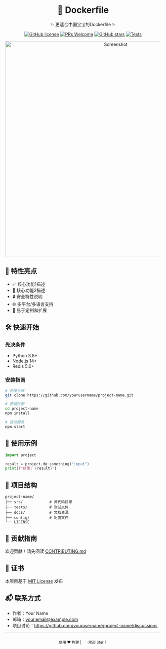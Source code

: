 <h1 align="center">🚀 Dockerfile </h1>

<p align="center">✨ 更适合中国宝宝的Dockerfile ✨</p>

<div align="center">

[![GitHub license](https://img.shields.io/github/license/yourusername/project-name?style=flat-square)](https://github.com/yourusername/project-name/blob/main/LICENSE)
[![PRs Welcome](https://img.shields.io/badge/PRs-welcome-brightgreen.svg?style=flat-square)](https://makeapullrequest.com)
[![GitHub stars](https://img.shields.io/github/stars/yourusername/project-name?style=flat-square)](https://github.com/yourusername/project-name/stargazers)
[![Tests](https://img.shields.io/github/actions/workflow/status/yourusername/project-name/tests.yml?label=tests&style=flat-square)](https://github.com/yourusername/project-name/actions)

</div>

<div align="center">
  <img src="https://via.placeholder.com/800x400?text=Project+Screenshot" alt="Screenshot" width="700"/>
</div>

## 📌 特性亮点

- ✅ 核心功能1描述
- 🚀 核心功能2描述
- 🔒 安全特性说明
- 🌐 多平台/多语言支持
- 🔧 易于定制和扩展

## 🛠️ 快速开始

### 先决条件
- Python 3.8+
- Node.js 14+
- Redis 5.0+

### 安装指南
```bash
# 克隆仓库
git clone https://github.com/yourusername/project-name.git

# 安装依赖
cd project-name
npm install

# 启动服务
npm start
```

## 🎯 使用示例

```python
import project

result = project.do_something("input")
print(f"结果: {result}")
```

## 📂 项目结构
```
project-name/
├── src/            # 源代码目录
├── tests/          # 测试文件
├── docs/           # 文档资源
├── config/         # 配置文件
└── LICENSE
```

## 🌟 贡献指南
欢迎贡献！请先阅读 [CONTRIBUTING.md](CONTRIBUTING.md)

## 📄 证书
本项目基于 [MIT License](LICENSE) 发布

## 📬 联系方式
- 作者：Your Name
- 邮箱：your.email@example.com
- 项目讨论：https://github.com/yourusername/project-name/discussions

<hr>

<div align="center">
  <sub>使用 ❤️ 构建 | </sub>
  <a href="https://stars.github.com/">
    <img src="https://cdn-icons-png.flaticon.com/16/25/25231.png" width="16"/>
  </a>
  <sub>欢迎 Star！</sub>
</div>

